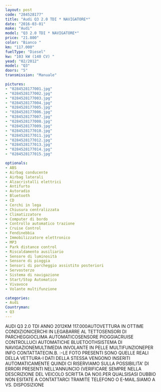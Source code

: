 ```yaml
---
layout: post
code: "284528177"
title: "Audi Q3 2.0 TDI * NAVIGATORE*"
date: "2016-03-01"
make: "Audi"
model: "Q3 2.0 TDI * NAVIGATORE*"
price: "21.800"
color: "Bianco "
km: "117.000"
fuelType: "Diesel"
kw: "103 kW (140 CV) "
yead: "02/2012"
model: "Q3"
doors: "5"
transmission: "Manuale"

pictures:
- "0284528177001.jpg"
- "0284528177002.jpg"
- "0284528177003.jpg"
- "0284528177004.jpg"
- "0284528177005.jpg"
- "0284528177006.jpg"
- "0284528177007.jpg"
- "0284528177008.jpg"
- "0284528177009.jpg"
- "0284528177010.jpg"
- "0284528177011.jpg"
- "0284528177012.jpg"
- "0284528177013.jpg"
- "0284528177014.jpg"
- "0284528177015.jpg"

optionals:
- ABS
- Airbag conducente
- Airbag laterali
- Alzacristalli elettrici
- Antifurto
- Autoradio
- Bluetooth
- CD
- Cerchi in lega
- Chiusura centralizzata
- Climatizzatore
- Computer di bordo
- Controllo automatico trazione
- Cruise Control
- Fendinebbia
- Immobilizzatore elettronico
- MP3
- Park distance control
- Riscaldamento ausiliario
- Sensore di luminosità
- Sensore di pioggia
- Sensori di parcheggio assistito posteriori
- Servosterzo
- Sistema di navigazione
- Start/Stop Automatico
- Vivavoce
- Volante multifunzione

categories:
- Audi
Countryman:
- Q3
---
```

AUDI Q3 2.0 TDI ANNO 2012KM 117.000AUTOVETTURA IN OTTIME CONDIZIONICERCHI IN LEGABARRE AL TETTOSENSORI DI PARCHEGGIOCLIMA AUTOMATICOSENSORE PIOGGIACRUISE CONTROLLUCI AUTOMATICHE BLUETOOTHSISTEMA DI NAVIGAZIONEMULTIMEDIA INVOLANTE IN PELLE MULTIFUNZIONEPER INFO CONTATTATECIN.B. :-LE FOTO PRESENTI SONO QUELLE REALI DELLA VETTURA-I DATI DELLA STESSA VENGONO INSERITI AUTOMATICAMENTE QUINDI CI RISERVIAMO SULLA POSSIBILITA' DI ERRORI PRESENTI NELL'ANNUNCIO (VERIFICARE SEMPRE NELLA DESCRIZIONE DEL VEICOLO SCRITTA DA NOI).PER QUALSISASI DUBBIO NON ESITATE A CONTATTARCI TRAMITE TELEFONO O E-MAIL.SIAMO A VS. DISPOSIZIONE